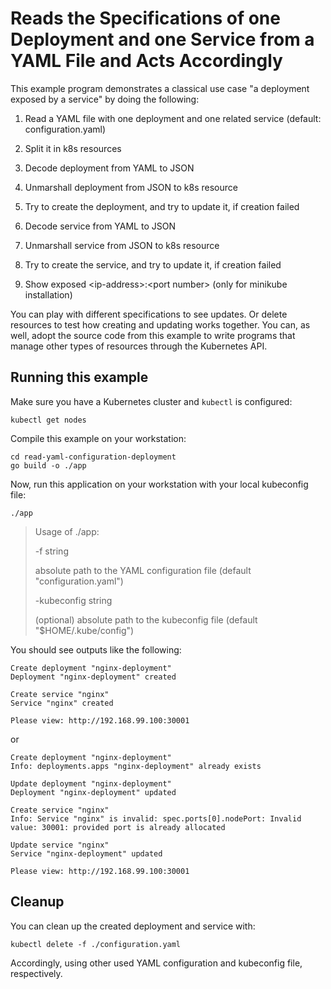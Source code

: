 # Reads the Specifications of one Deployment and one Service from a YAML File and Acts Accordingly

This example program demonstrates a classical use case "a deployment exposed by a service" by doing the following:

1. Read a YAML file with one deployment and one related service (default: configuration.yaml)

2. Split it in k8s resources

3. Decode deployment from YAML to JSON

4. Unmarshall deployment from JSON to k8s resource

5. Try to create the deployment, and try to update it, if creation failed

6. Decode service from YAML to JSON

7. Unmarshall service from JSON to k8s resource

8. Try to create the service, and try to update it, if creation failed

9. Show exposed \<ip-address>:\<port number> (only for minikube installation)

You can play with different specifications to see updates. Or delete resources to test how creating
and updating works together.
You can, as well, adopt the source code from this example to write programs that manage
other types of resources through the Kubernetes API.

## Running this example

Make sure you have a Kubernetes cluster and `kubectl` is configured:

    kubectl get nodes

Compile this example on your workstation:

```
cd read-yaml-configuration-deployment
go build -o ./app
```

Now, run this application on your workstation with your local kubeconfig file:

```
./app
```

> Usage of ./app:
>
>   -f string
>
>   absolute path to the YAML configuration file (default "configuration.yaml")
>
>   -kubeconfig string
>
>   (optional) absolute path to the kubeconfig file (default "$HOME/.kube/config")
>

You should see outputs like the following:

```
Create deployment "nginx-deployment"
Deployment "nginx-deployment" created

Create service "nginx"
Service "nginx" created

Please view: http://192.168.99.100:30001

```

or

```
Create deployment "nginx-deployment"
Info: deployments.apps "nginx-deployment" already exists

Update deployment "nginx-deployment"
Deployment "nginx-deployment" updated

Create service "nginx"
Info: Service "nginx" is invalid: spec.ports[0].nodePort: Invalid value: 30001: provided port is already allocated

Update service "nginx"
Service "nginx-deployment" updated

Please view: http://192.168.99.100:30001

```

## Cleanup

You can clean up the created deployment and service with:

    kubectl delete -f ./configuration.yaml

Accordingly, using other used YAML configuration and kubeconfig file, respectively.





